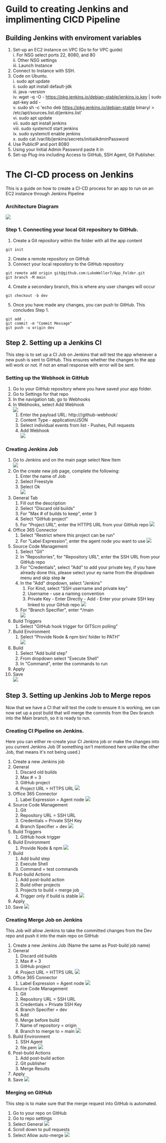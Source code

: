 # Guild to creating Jenkins and implimenting CICD Pipeline

## Building Jenkins with enviroment variables
1. Set-up an EC2 instance on VPC (Go to for VPC guide)  
    i. For NSG select ports 22, 8080, and 80  
    ii. Other NSG settings   
    iii. Launch Instance  
2. Connect to Instance with SSH.  
3. Code on Ubuntu.   
    i. sudo apt update  
    ii. sudo apt install default-jdk  
    iii. java -version  
    iv. wget -q -O - https://pkg.jenkins.io/debian-stable/jenkins.io.key | sudo apt-key add -  
    v. sudo sh -c 'echo deb https://pkg.jenkins.io/debian-stable binary/ > /etc/apt/sources.list.d/jenkins.list'  
    vi. sudo apt update  
    vii. sudo apt install jenkins  
    viii. sudo systemctl start jenkins  
    ix. sudo systemctl enable jenkins  
    x. sudo cat /var/lib/jenkins/secrets/initialAdminPassword
4. Use PublicIP and port 8080
5. Using your Initial Admin Password paste it in
6. Set-up Plug-ins including Access to GitHub, SSH Agent, Git Publisher.

# The CI-CD process on Jenkins
This is a guide on how to create a CI-CD process for an app to run on an EC2 instance through Jenkins Pipeline

### Architecture Diagram
![](images/Flowcharts%20-%20Page%201.png)

### Step 1. Connecting your local Git repository to GitHub.
1. Create a Git repository within the folder with all the app content
```
git init
```
2. Create a remote repository on GitHub
3. Connect your local repository to the GitHub repository
```
git remote add origin git@github.com:LukeWeller7/App_Folder.git
git branch -M main
```
4. Create a secondary branch, this is where any user changes will occur
```
git checkout -b dev
```
5. Once you have made any changes, you can push to GitHub. This concludes Step 1.
```
git add .
git commit -m "Commit Message"
git push -u origin dev
```

## Step 2. Setting up a Jenkins CI
This step is to set up a CI Job on Jenkins that will test the app whenever a new push is sent to GitHub. This ensures whether the changes to the app will work or not. If not an email response with error will be sent.
### Setting up the Webhook in GitHub
1. Go to your GitHub repository where you have saved your app folder.
2. Go to Settings for that repo
3. In the navigation tab, go to Webhooks
4. In Webhooks, select Add Webhook  
![](images/webhook1.png)
   1. Enter the payload URL: http://<Jenkins IP:8080>/github-webhook/ 
   2. Content Type - application/JSON 
   3. Select individual events from list - Pushes, Pull requests 
   4. Add Webhook  
   ![](images/webhook2.png)

### Creating Jenkins Job
1. Go to Jenkins and on the main page select New Item  
![](images/webhook3.png)
2. On the create new job page, complete the following:
   1. Enter the name of Job
   2. Select Freestyle 
   3. Select Ok  
![](images/webhook4.png)
3. General Tab
   1. Fill out the description 
   2. Select "Discard old builds"
   3. For "Max # of builds to keep", enter 3
   4. Select "GitHub project"
   5. For "Project URL", enter the HTTPS URL from your GitHub repo
![](images/webhook5.png)
4. Office 365 Connector
   1. Select "Restrict where this project can be run"
   2. For "Label Expression", enter the agent node you want to use
![](images/webhook6.png)
5. Source Code Management
   1. Select "Git"
   2. In "Repositories", for "Repository URL", enter the SSH URL from your GitHub repo
   3. For "Credentials", select "Add" to add your private key, if you have already done this, please select your ey name from the dropdown menu and skip step **iv**
   4. In the "Add" dropdown, select "Jenkins"
       1. For Kind, select "SSH username and private key"
       2. Username - use a naming convention
       3. Private Key - Enter Directly - Add - Enter your private SSH key linked to your GiHub repo
![](images/webhook8.png)
   5. For "Branch Specifier", enter */main  
   ![](images/webhook7.png)
6. Build Triggers
   1. Select "GitHub hook trigger for GITScm polling"
7. Build Environment
   1. Select "Provide Node & npm bin/ folder to PATH"  
   ![](images/webhook9.png)
8. Build
   1. Select "Add build step"
   2. From dropdown select "Execute Shell"
   3. In "Command", enter the commands to run
9. Apply
10. Save  
![](images/webhook10.png)


## Step 3. Setting up Jenkins Job to Merge repos
Now that we have a CI that will test the code to ensure it is working, we can now set up a post build that will merge the commits from the Dev branch into the Main branch, so it is ready to run.
### Creating CI Pipeline on Jenkins.
Here you can either re-create your CI Jenkins job or make the changes into you current Jenkins Job (If something isn't mentioned here unlike the other Job, that means it's not being used.)
1. Create a new Jenkins job
2. General
   1. Discard old builds
   2. Max # = 3
   3. GitHub project
   4. Project URL = HTTPS URL
![](images/merging1.png)
3. Office 365 Connector
   1. Label Expression = Agent node
![](images/merging2.png)
4. Source Code Management
   1. Git
   2. Repository URL = SSH URL
   3. Credentials = Private SSH Key
   4. Branch Specifier = dev
![](images/merging3.png)
5. Build Triggers
   1. GitHub hook trigger
6. Build Environment
   1. Provide Node & npm
![](images/merging4.png)
7. Build
   1. Add build step
   2. Execute Shell
   3. Command = test commands
8. Post-build Actions
   1. Add post-build action
   2. Build other projects
   3. Projects to build = merge job
   4. Trigger only if build is stable
![](images/merging5.png)
9. Apply
10. Save
![](images/merging6.png)


### Creating Merge Job on Jenkins
This Job will allow Jenkins to take the committed changes from the Dev repo and push it into the main repo on GitHub
1. Create a new Jenkins Job (Name the same as Post-build job name)
2. General
   1. Discard old builds
   2. Max # = 3
   3. GitHub project
   4. Project URL = HTTPS URL
![](images/merging7.png)
3. Office 365 Connector
   1. Label Expression = Agent node
![](images/merging8.png)
4. Source Code Management
   1. Git
   2. Repository URL = SSH URL
   3. Credentials = Private SSH Key
   4. Branch Specifier = dev
   5. Add
   6. Merge before build
   7. Name of repository = origin
   8. Branch to merge to = main
![](images/merging9.png)
5. Build Environment
   1. SSH Agent
   2. file.pem
![](images/merging10.png)
6. Post-build Actions
   1. Add post-build action
   2. Git publisher
   3. Merge Results
7. Apply
8. Save
![](images/merging11.png)


### Merging on GitHub
This step is to make sure that the merge request into GitHub is automated.
1. Go to your repo on GitHub
2. Go to repo settings
3. Select General
![](images/merging12.png)
4. Scroll down to pull requests
5. Select Allow auto-merge
![](images/merging13.png)






